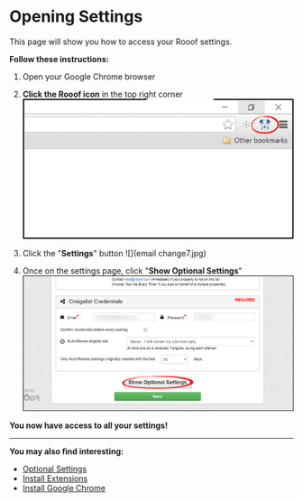 # Opening Settings

This page will show you how to access your Rooof settings.

**Follow these instructions:**
1. Open your Google Chrome browser
2. **Click the Rooof icon** in the top right corner
![](chrome2.jpg)
3. Click the "**Settings**" button
![](email change7.jpg)

4. Once on the settings page, click "**Show Optional Settings**"
![](photos2.jpg)

**You now have access to all your settings!**

---
**You may also find interesting:**
- [Optional Settings](http://docs.rooof.com/rooof_optional_settings.html)
- [Install Extensions](http://docs.rooof.com/installchrome_extension_md.html)
- [Install Google Chrome](http://docs.rooof.com/installing_google_chrome.html)